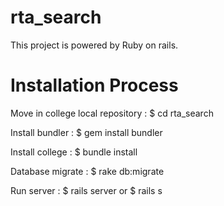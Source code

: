 # rta_search

This project is powered by Ruby on rails.

# Installation Process

Move in college local repository : $ cd rta_search

Install bundler : $ gem install bundler

Install college : $ bundle install

Database migrate : $ rake db:migrate

Run server : $ rails server or $ rails s

